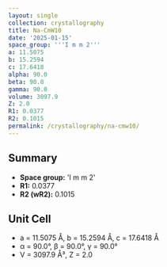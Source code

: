 ```yaml
---
layout: single
collection: crystallography
title: Na-CmW10
date: '2025-01-15'
space_group: '''I m m 2'''
a: 11.5075
b: 15.2594
c: 17.6418
alpha: 90.0
beta: 90.0
gamma: 90.0
volume: 3097.9
Z: 2.0
R1: 0.0377
R2: 0.1015
permalink: /crystallography/na-cmw10/
---
```


## Summary

- **Space group:** 'I m m 2'
- **R1:** 0.0377
- **R2 (wR2):** 0.1015

## Unit Cell
- a = 11.5075 Å, b = 15.2594 Å, c = 17.6418 Å
- α = 90.0°, β = 90.0°, γ = 90.0°
- V = 3097.9 Å³, Z = 2.0
